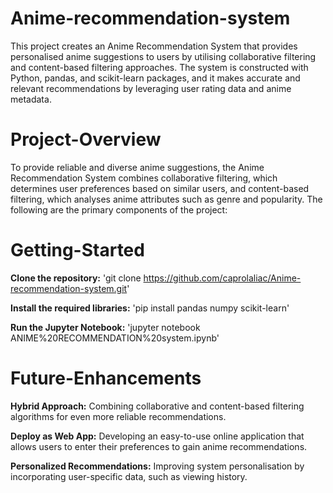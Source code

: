 # Anime-recommendation-system

This project creates an Anime Recommendation System that provides personalised anime suggestions to users by utilising collaborative filtering and content-based filtering approaches. The system is constructed with Python, pandas, and scikit-learn packages, and it makes accurate and relevant recommendations by leveraging user rating data and anime metadata.

# Project-Overview

To provide reliable and diverse anime suggestions, the Anime Recommendation System combines collaborative filtering, which determines user preferences based on similar users, and content-based filtering, which analyses anime attributes such as genre and popularity. The following are the primary components of the project:

# Getting-Started

**Clone the repository:**  'git clone https://github.com/caprolaliac/Anime-recommendation-system.git' <br />

**Install the required libraries:** 'pip install pandas numpy scikit-learn' <br />

**Run the Jupyter Notebook:**  'jupyter notebook ANIME%20RECOMMENDATION%20system.ipynb' <br />

# Future-Enhancements

**Hybrid Approach:** Combining collaborative and content-based filtering algorithms for even more reliable recommendations. <br />

**Deploy as Web App:** Developing an easy-to-use online application that allows users to enter their preferences to gain anime recommendations. <br />

**Personalized Recommendations:** Improving system personalisation by incorporating user-specific data, such as viewing history. <br />
